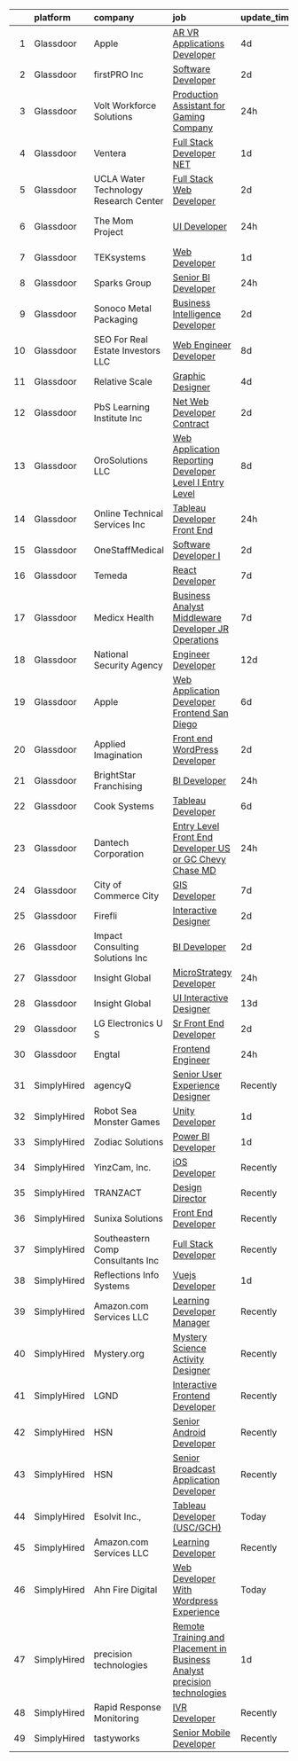 

|    | platform    | company                               | job                                                                                                                                                                                                                                                                                                                                                                                                                                                                                                                                                                                                                                                                                                                                                                                                                                                                                                                                                                                                                                                                                                                                                                                                                                                                                                                                                                                                                             | update_time   | location             |
|---:|:------------|:--------------------------------------|:--------------------------------------------------------------------------------------------------------------------------------------------------------------------------------------------------------------------------------------------------------------------------------------------------------------------------------------------------------------------------------------------------------------------------------------------------------------------------------------------------------------------------------------------------------------------------------------------------------------------------------------------------------------------------------------------------------------------------------------------------------------------------------------------------------------------------------------------------------------------------------------------------------------------------------------------------------------------------------------------------------------------------------------------------------------------------------------------------------------------------------------------------------------------------------------------------------------------------------------------------------------------------------------------------------------------------------------------------------------------------------------------------------------------------------|:--------------|:---------------------|
|  1 | Glassdoor   | Apple                                 | [AR VR Applications Developer](https://www.glassdoor.com/partner/jobListing.htm?pos=119&ao=1110586&s=58&guid=00000181fb785cfb963d286423bbea0b&src=GD_JOB_AD&t=SR&vt=w&cs=1_3a17fcf6&cb=1657781378738&jobListingId=1007994891462&cpc=F41FEAB56D215062&jrtk=3-0-1g7tngn9vkckj801-1g7tngnadgsrn800-15adf13a267b7ee5--6NYlbfkN0BvKrLyj5gPmtZO9T8euul8TCxuuKNOtzRJOomxnwSEodTz2Bc-sPZlbtkML8D-m4qO4tenHzNlb7E2qJGfEyi-pL3ya1mCfx4mIE81vJ-_0NUs_GDhmArWDmFns1206buQWsG-nkoYsR4TWoGSK0mR_xd7k5MLJckPV9qEvYYh3XUp54phnNmAUNK8ohdmop-QOFQZDIUmmHkFojg1DJMt7TEqI3m_Ztpy2UkRVTIxqi9Hy1_llWRSL_ZfPN6VRu6oHdzk-fKaH3HUx81K1MtvEScYNlqg8oSL8yQO_7lRUKdDSygw_iLGYPmMb9BVJr5cTO_qS85D22LbtU5o31Jd26igY60oSftB-qB_6EaKxRjpAiN2pQN8XsfZngedYAF30HporpnnN1meT8oFY1hJCNTbInq_KbZ8Rfwmo_uSTlmr97YwXAH91ODOt5wDpSQR50dl0TSd4gcQK4bRAiHsccHOsQytNtQCrT9HvJgwKRJ-l3C452_8shEsU2ktVg-ravRHVYMm83CxnL0WqK5O9Rw0f9lQyKD1bhryhGB_Xf3EnXTP7DZSvqqLix-LKj7vBsKBG3TbRulnRaJ80dHlPsRRSg7u3PygUFyfNqecOXha5UVznzJXz98BuVeqQWKjHfKSbcCvkZKl-3h6EtKG2iIVmvRUsTQ4vmGxOCnRQrQNwNCu5LJmU-m5kNnumcAseQCjnWsGgdhYrhN3Fi7vGNHNOnJzik09QQHEL_pAd5JJZ2kJ-Qm6xsr-SiFwuARyNodTq-Fly5umiGe0s1MoR_6NBZ8MWxjJZFf95ERVinqqaGAF8tKWObHBrrz-3RxzVW90bjfLZ6g8hFgFAGbDuXNhBT7OZQCt5NUIxejldbsXOFoti1F6b0kEyk1bO46NSGc7df8s0dscGzZYAso0-ihOOkgxz0bCD2Ok8PK5_vbz1Wp_6RawPGtxihqSmNaHKxsDSeQWWw%3D%3D)                                                                                  | 4d            | Boulder, CO          |
|  2 | Glassdoor   | firstPRO Inc                          | [Software Developer](https://www.glassdoor.com/partner/jobListing.htm?pos=126&ao=1110586&s=58&guid=00000181fb785cfb963d286423bbea0b&src=GD_JOB_AD&t=SR&vt=w&ea=1&cs=1_cadd8bea&cb=1657781378740&jobListingId=1007997730047&cpc=AC285F3A3ECA6BB0&jrtk=3-0-1g7tngn9vkckj801-1g7tngnadgsrn800-aa5bd2a0d4547aae--6NYlbfkN0CUiNPx3JJMftrniD84mdXKaxJ3iSjJgJAqzFniN-7X5qfIIbgtbL2t4OMTou7BWJdeGmM4Om38Gc2fXZmJVNSrhW64NzZV8x5cHodZFD3rPW1kOvx8KUeFaWYX9tDNGAFZavA10ga0zDp8WS3fAJTHUEPWno0p_-uqQhDrvANBuDyHb5NrVvwuk_guC_oLyd6T4NdFs3_bbpwXP-IjijU3UoxTp3tNygHq8feYWZcpdwmS3sCbScLb2PRszjFpL5zLo1Wyt87wBnL5TBQ_ExrOEkbkpbGXtO8tLDVnJhmFV-bLrgMUaUkWWPRrEjX11LUgwSHom54mMUxpzFLw8uixCsUHWvZ1lNmKsS5utN__YnElMj8W2RBKeqmzTHzZ4fas6J8DfLjEAuWXb-hiQgHNxnUQqnAr3_X8xs1ClbWOpUJKB9ns-iVYw-gtazGONqMeXB1jZdUTkvAjfZ3NnQwVYQ8rDuTixq6CWtsogOwOs0R3QSqwOLIGBFUOPUpCfjI%3D)                                                                                                                                                                                                                                                                                                                                                                                                                                                                                                                                                                     | 2d            | Billerica, MA        |
|  3 | Glassdoor   | Volt Workforce Solutions              | [Production Assistant for Gaming Company](https://www.glassdoor.com/partner/jobListing.htm?pos=125&ao=1110586&s=58&guid=00000181fb785cfb963d286423bbea0b&src=GD_JOB_AD&t=SR&vt=w&ea=1&cs=1_e73cc0fd&cb=1657781378740&jobListingId=1008003241378&cpc=AC285F3A3ECA6BB0&jrtk=3-0-1g7tngn9vkckj801-1g7tngnadgsrn800-5268699f8d9c5050--6NYlbfkN0Dw5YS5k2p9urruc14icYN1MKKvJIN3Kd2XbyQRMSdz9Vq1-T5-D1XBIMjkmYTwSmGnvXiym1TSvnmHTKE9DfSZZQv7N8acPtiYs9pRgyqeDHreLoSkWG2PC-_ERhzWJRcR4y-flA7IewLMspkpvcnfidzxoWUGMGAVfppLdeQHKXfOExlklQZVhQ_zg3kbY6PjNbADWahg8JJoI4trpBYtD9R0hmDSyWBOk7JC2pTftW-3jH26My0E2KW67gXeHrb9Px_Egvunu_iYXg_UM0AzocyoTl_GbYP_2v4RZcqPY9gIF4MD4U3szV-RbKlORwJfOytGD-b0pYYKJ3no7PG_0nuWlwgU2X7l-bjFWwQC9euyM7ZYbFxfELPMizqL_brDIFb-lwqXeEzwOvn7RZa5Fq4bUJL6W5nKxjOrvbSDgsEWmrmU_7P-CYImJJEesU4eNw9vNHvRJC630Y3Pkz7QqPBgOQDLqJlq7_y7dv_U-tnrwnWzxuZP8T-3FygTt2hDjPZ9rr02dKsuZhg1Ncl27DD7WnhD1JhbnZvtFBMVx57y_p48KExKQp-Zkcxkqt2Yt-tpJifUSg%3D%3D)                                                                                                                                                                                                                                                                                                                                                                                                                                                                  | 24h           | Santa Monica, CA     |
|  4 | Glassdoor   | Ventera                               | [Full Stack Developer    NET](https://www.glassdoor.com/partner/jobListing.htm?pos=107&ao=1110586&s=58&guid=00000181fb785cfb963d286423bbea0b&src=GD_JOB_AD&t=SR&vt=w&ea=1&cs=1_349ef22a&cb=1657781378737&jobListingId=1008000651632&cpc=5FEB1BEB8E14EF52&jrtk=3-0-1g7tngn9vkckj801-1g7tngnadgsrn800-e78f07bb1aa5d391--6NYlbfkN0AS3oPsAAmCngCu4U51_2RxXyfS7TdWOFtWPOafNW52IyXYw5TLhjvsqgQOA9QdoJH_n3QIFXMMzCpr2VcI1sBqNgOJ53pNqcpeRcXjnCXpjSJbzDUqjvQjS9QPoIJBEtVYPAseJeA301dX7VW0h0S5uMRmRXjjXtSH5fTvQdaoI7QFfGbQmqn1rLLaqL8oH9ZrPrqMEGOlCwfa19U1hQf8tCvRCgayndbwrp1eLd-9STJCFr7hq1ycIziS64wnfndPgv0PHqo0JCrCN3hhawG99AMDilcfSmndwK3sJiSvPHLJli2K54_PDOrY-fMCaj-DH47nPYKev9JA61rPpHJ99uIa2Ck7qnr6Y6y3Nfi3ssEoq0_p4r5_8nteCTcnpalRvSZqipf3K_chPRhOmyyUo0oGhw2qyTT3T7aaOSVVh1lAQvxIwvePfkPAprqCubontoiuiuIb5Pe9rXJ65ckjVWMPt-jqLDt0PDu1o3TEFcSng4DnWoUNPcyjjKOPBzY%3D)                                                                                                                                                                                                                                                                                                                                                                                                                                                                                                                                                            | 1d            | Remote               |
|  5 | Glassdoor   | UCLA Water Technology Research Center | [Full Stack Web Developer](https://www.glassdoor.com/partner/jobListing.htm?pos=108&ao=1110586&s=58&guid=00000181fb785cfb963d286423bbea0b&src=GD_JOB_AD&t=SR&vt=w&ea=1&cs=1_8c9c08c3&cb=1657781378738&jobListingId=1007998823853&cpc=32EE424DE2B657EB&jrtk=3-0-1g7tngn9vkckj801-1g7tngnadgsrn800-1ede1dd7f6c021a2--6NYlbfkN0Ay6kFKCr-v63VpoAAVMigogemZD8BBqQBVpLf3D51uWFpdnsChbQmKjTmbLO0QNBRvN23jAbx8HR3b-hcMnV6yCOvsWzD7SGynhPn7D8ULmMZG-aJBk3SNfWPrNl0rXNdSkgLD25TR2isM8BdJqaZ5KaQXC1njD1h8jA17dvJ5yt9Oj2Hj2b54xvbwZU9x2RBif5YcWpDfZIie1Un9CE48uOwXq-k4aiFkIX96m9VeLp9xBQT_KBsw78S0YHrvUsRSjhfd2zMrEzWdlp_h3-nrX6sscAwb8z9cJ2z0aPAHIN0BsokIkEvcz7PJcTeBfhZgrW8dKz3GIPbBq-qbxNNNWtqploUQIoYbsM4RIsFcDJMZYFgPcxixfOLnpuN5VTIb_6rSsq-CFzsF-tAmNnMESK-bG5tejWQaHptdEtGgi2XZh2jZbKbNtOShZ9X-1iSq26BHnmuXDrYzfme8Mf13VyD4NPGGFifxm9_P-9g9Nqlg_-1Fl1JmHUTIdVjC2UI%3D)                                                                                                                                                                                                                                                                                                                                                                                                                                                                                                                                                               | 2d            | Remote               |
|  6 | Glassdoor   | The Mom Project                       | [UI Developer](https://www.glassdoor.com/partner/jobListing.htm?pos=112&ao=1110586&s=58&guid=00000181fb785cfb963d286423bbea0b&src=GD_JOB_AD&t=SR&vt=w&cs=1_202d8921&cb=1657781378738&jobListingId=1008003187076&cpc=7E69D0A57279CD4B&jrtk=3-0-1g7tngn9vkckj801-1g7tngnadgsrn800-9cdda45683b89dc0--6NYlbfkN0BDp_epf89aHDQhKpPegNJQ_ldQpEFZQsM9OcONMGxWx6pU56EKHF58QjVdAUvn2gXX1fuekItIkCiy6qYi46CotMFumCy-OLkNLGC5HlInWK_9X0_7Yu4FaCm9-yL2AeUCMmtMoKhVNK81R29Kv7leI8zn9ApL1hPLyF4EWDbSWgGWwlcAkylyUgbr_XmEOj_eOb5pUMZUadkVG95086VJCwGYq6FZxgm26SNXsAp1kT6Iu96ELQnNWHa7nGBd9JAl1cjxP1_tMIqKOL7BAiNYkFHYt992lVmhuUrIN9p5Pi4byFvTJIPtCuDYiCicjZgrNaRSgtpacdCDG4DbkgP9wnzM41mJm7ldYnydAYeTr5VgAdlD3tOuMnvLxGOs7RW_62LGPPqtdCu7VqVEc4yM-xRLUR5iD4bb942LbeIuTzyPFKH4m5mt6XzgyKaUWZTdhp669lJsuSHdLolV7so8zY9D8-X10lcGESWNhE6UcX5y02YxUH2rLjYPj-h1NY5egesymyB5KJVOddCyKHzWCvu4uh9_iFmG4NNGHBWJOAzh3YFMX95LQJDKxGA77bXY3l8VCpsD7mq5R7gj8T6T)                                                                                                                                                                                                                                                                                                                                                                                                                                                                                              | 24h           | San Francisco, CA    |
|  7 | Glassdoor   | TEKsystems                            | [Web Developer](https://www.glassdoor.com/partner/jobListing.htm?pos=124&ao=1110586&s=58&guid=00000181fb785cfb963d286423bbea0b&src=GD_JOB_AD&t=SR&vt=w&cs=1_0ca97016&cb=1657781378739&jobListingId=1008001492748&cpc=3DB599BF2F4828F0&jrtk=3-0-1g7tngn9vkckj801-1g7tngnadgsrn800-8f07c54ad30ccbc6--6NYlbfkN0AuKz8EBO1xHDEL7V2YF9xF3dC_I9B9i-Zw2Jh8clPMK9BxhHDJszxSyW718EipT5MmxQrxLeVmrLxYUIduyaCnP2nDscewf8ncKQNcpECOknfz5dlkgVQiDWmuW-tkNbbbnHcuYQ2kdF-AdpLfGZTX0w2fUpPqZYwH0P3c_tubPT8Lb9W3lXv6LVDx5sUkFMNNFTV78E6M_Lvg2ZetmxDE1mB759DF_31LocGlFPjCZT-2eeRPDF-1OztgSob1-GcpgVnqePDpaAhGAK2btpfmckZi0zbNdj87h9FRiNHyxMRtk4BiMZycjkfEMsODFWquYivGGDRE1BPiGNaTkAhkRugYdeyfKKM4gTshX4L6iZTMBf_iirGVEFWeR_IG8l6QXEjXEyAtOamytynnylM7EAfE39q4KsU3rdcgsAZlzAAv-yvD-nBSeTlnjbDITPzcf7vl_G3nf3SpA7hDex9_HwjbWzGjnjX2WNHXAy8i3gA6JOG0zRlPUaEz2eltUGJ-JHQE72KUkvNAOwumgDsQ4wsnulNOs_n-dV7K4lcDOpKwyC0fCeYV7FEAR1jXpXWBQVPxJMt9rDfBsrn-VxCTP-v3I36OHZ6CrdokOonT0PgM0uYKV7EO5RVrAaWC1Y6Z6R53_y1RPOwkDZLPtUOzvNVT5QJxTvpaPA2tm50ivTkUYcRqdjJg38Cadum_YfHOfVnKpGlUEqAqPPO7N1ImCb9sJj2e1nIGX8dQwaVi3ufdzSqA1WY35PajFMCnqHgbnzZi7Pp2fAI4tk8KhmTRqLW7TnGApDrR4b1GIczAwtrJv7RFiSRZsUsymt3Ehk3fX-IsUMg-P5JrSZTZyzwFErIB4qp7xIklhyf_3YsDRcCK3_qZFeCgcSQv-jeTdK_EBfADFHHNcmvJNuYIx_HS1dWW_3hxlok7CL0KGYk9ho9M3gIDTwy6hG9jcjrfqoF9IQQwVYyYIw%3D%3D)                                                                                                 | 1d            | King of Prussia, PA  |
|  8 | Glassdoor   | Sparks Group                          | [Senior BI Developer](https://www.glassdoor.com/partner/jobListing.htm?pos=127&ao=1110586&s=58&guid=00000181fb785cfb963d286423bbea0b&src=GD_JOB_AD&t=SR&vt=w&cs=1_916a2cb0&cb=1657781378740&jobListingId=1008003330190&cpc=9DC6E4D8324653EE&jrtk=3-0-1g7tngn9vkckj801-1g7tngnadgsrn800-8a4dc4604402b776--6NYlbfkN0CVbIAoVGlVV0muHIzlWY31dYj5hrVkKa7qBWZ-hZn3g-zWnitpxah_RyLopvrEJPIgOPc1fCjXsg75uoyTe3rsnTOm3Llf29yOfeJ6d4A-0xMdc-jfjTpvQpET7WGoPv440MjMACiSv6ie7idWy5wrpZ3g2U1vXCHD1140kxp3A6Eg1cbUpeRW5bs0iHsSxLMFSUagvZVc3rGwh3UaRfjIHLpIy5edw3YucoUv1j2TPo1dOUgK5T7Nfp_UNBmTWt94lQIFbKFk2HqSOakY7MLGR7sFo78P4_YsDo1_4nTQBgqATJkxIYsgf5vS6iwd1xywOOiWXiK__5ca2oz4QMfjMSiKIQqOh9497hiNarKF3S9tVfY5nAErHhLtFAqUXqctCmuhTRS-CVU4GJUFTXvbMIGuOFPKrfAZiYDKjcAJZHvVJLgpa966diHCL7miM5junpVprBnr6T7pmmJ2dobrccMlcIkv7jOAUbv1kpEwQlO_2mQGHmha8jsvGLGC1RY%3D)                                                                                                                                                                                                                                                                                                                                                                                                                                                                                                                                                                         | 24h           | Winston-Salem, NC    |
|  9 | Glassdoor   | Sonoco Metal Packaging                | [Business Intelligence Developer](https://www.glassdoor.com/partner/jobListing.htm?pos=116&ao=1110586&s=58&guid=00000181fb785cfb963d286423bbea0b&src=GD_JOB_AD&t=SR&vt=w&cs=1_8ae082dd&cb=1657781378738&jobListingId=1007998064018&cpc=44CD5376B8534B8F&jrtk=3-0-1g7tngn9vkckj801-1g7tngnadgsrn800-57b6ca1e9d1d7976--6NYlbfkN0C7YL_91Bbgx-EtH_QAXIIHZoGIEO29dn_1lrsqCRFNfSz_kNDh-iAfvlhnkj1SJZxhUXVzz8EMfZqJ91BsxRGlnZMOLc-kp8cfQYhCmfU4Zaqou46WI_7lNJq-VPAz42elqE8kYauGa8gqtgKvtsM1JMxDsdGlV_J4WG71z5HhP-ELR4R7Zg5njf_xvaYgMhj68UpMvU9UZp-lUPNJDo6lIZIYEngjjTi5XHBAtyI3I1D6EsobSempxPgmkAo9wQbIUYUJ95u0HsmfVJJKTr__z5o63wupF0V49FJrnFv3f1WkSLZleN1FGnedTo8OEyqcvdu0g1KT8w85eidb4EVp-6IQqBxyfYZ0z5viXN6xmTGmgbjJ32sGssrqAsmuZIpredlbfjNOLljUliFw7zRgIpX5XfEwCvEp33qFwqj7tseKeuTOhjI7fiiyfVY5IhLnC7dcYNiUxTtOs8B-wYWNkLGmlsS3C4WZuMuNmyhFNutBoG1ymOoxGQkdp_j2tCfjPcgMM0UYghHnZz89BxuWicNlgStrPY9m2vzIFNd5Ui4PxI91cTfS)                                                                                                                                                                                                                                                                                                                                                                                                                                                                                                           | 2d            | Broomfield, CO       |
| 10 | Glassdoor   | SEO For Real Estate Investors LLC     | [Web Engineer Developer](https://www.glassdoor.com/partner/jobListing.htm?pos=122&ao=1110586&s=58&guid=00000181fb785cfb963d286423bbea0b&src=GD_JOB_AD&t=SR&vt=w&ea=1&cs=1_a4353170&cb=1657781378739&jobListingId=1007984815447&cpc=1CBFC3E34E2A31FF&jrtk=3-0-1g7tngn9vkckj801-1g7tngnadgsrn800-b3d23f29abf857b0--6NYlbfkN0DJfnl776HxIft2MNDC1rkXQ3Z9Iau6Lmi_e5Adjz34l-U_GG9K-pzeo5vzy-H4UdIoCW7Lz87_etdtZZRan6N-1kVoIxyTUChKASzotUIiuPIjmTCuTgAcmu4rBIGIwj7m7wEjObYtC0hBXrIScexmHwPmZ9QxsG_rHyC0eOPqSdmYPAJwIkCP02SvWl_BBPDvoDbIrVCp5JQltv2ay83bMmlfq9J893m0hzvy-RXyE_ISvsuCmaym-ifuADm2gX2UMDHZXSp9QVEVRUw7yuYstimqqRwBEHO4UX0let7FOKT4db13IN-rTT1FWrR_8bI8tjWPdVSVNKE0Xu65GvnQKQk0Sc_4MmPZjOGBY9O9qDF7ak6PCK9QHEXfUh8unAPIEfaIs1Xfl6Bo0lC4Tklw3FwaibgaURPyYAe3kISAoBPDScB4n97iXx8BzlL0OoJs_AjNXIAl0sztZPEC_wFX5m9_4tKhn5lJGXQanqFoY27BDIIC4i3FQ7WrONqqi1I%3D)                                                                                                                                                                                                                                                                                                                                                                                                                                                                                                                                                                 | 8d            | Texas                |
| 11 | Glassdoor   | Relative Scale                        | [Graphic Designer](https://www.glassdoor.com/partner/jobListing.htm?pos=120&ao=1110586&s=58&guid=00000181fb785cfb963d286423bbea0b&src=GD_JOB_AD&t=SR&vt=w&ea=1&cs=1_9f13cf77&cb=1657781378739&jobListingId=1007994527885&cpc=334ABAF5D42DC775&jrtk=3-0-1g7tngn9vkckj801-1g7tngnadgsrn800-7859de700d79ef62--6NYlbfkN0AtlW_omU2Xx3W-19HQ_drmTKCWebiHnmA5lS5PDL5G8byyb_cVqG1aOTNAb-A0J-eEwB9xcfpEAzXuQCm2BqeM1dlu0bAI7Kpo9ME_Mhg4X-Yydf9TiTTJqkLb1-lVX2QsX2C8UHG4DJrdlhEClygL8PuaLJJt9WO5mPB8iEycS75-6mMs7pQQ35bbSoyJcnXMxB3u5H2aDim0GaNeZYEIy9DUjsutm-BpoVFAeboXZvWo56SlNU8MVyFy12hyd3fKyvxzYr79e11V-KWt_fj0UmcLFJnH272DwnNGw34Czn-frYg2BUsPjsXF0xO0dmJ2w76LHrFlkPxzL62DBMHgZBrshIjaCDrzV3RFQ8yhNgjUB40lBmKBWLG06Tds-7uPjUyQydlcTz1FU7FU4S-GEv8AG0igNH9O4Lpk0Vp8yKdvLBUrZ_YX2O614nnua0hyvlrmPmOK17a3VhJwxyETu7oFsR_ReFEh6vjphBdJE4rx10J-upRR)                                                                                                                                                                                                                                                                                                                                                                                                                                                                                                                                                                                     | 4d            | Raleigh, NC          |
| 12 | Glassdoor   | PbS Learning Institute  Inc           | [ Net Web Developer  Contract ](https://www.glassdoor.com/partner/jobListing.htm?pos=106&ao=1110586&s=58&guid=00000181fb785cfb963d286423bbea0b&src=GD_JOB_AD&t=SR&vt=w&ea=1&cs=1_299434e4&cb=1657781378737&jobListingId=1007997508961&cpc=65CC663E25211861&jrtk=3-0-1g7tngn9vkckj801-1g7tngnadgsrn800-431dc7d6eb8e9e3f--6NYlbfkN0CzcDFs8cjNZITHzPaspPYUdxCTppyanGLeq-qEeiOFHwY2WUyAnrlC6G5l1LuU5IKHxjyCgUqp8mxy4a5IC33s2UK8mx8dN7YhQ0rP247JP9ZpFlxylM7TmqOznRWQzqBnyN5Zpi20U0IpaE3fpqJiqYF1qpU79bKpG6sVEMS5Xmy6HMvaFAwe_eMwbVdUU-vxhxLB9QrEOcRHDsUbOu6J9OkOHEk1ZwwkEFWvsq5EiQBizB5c8V8LRn4BpJopge3-JKMb-39xeXBPZJDvECazILPu8juFlyHqkTaWQNDqVY1CqiAbsUnh1jfcST1Q84Pm4x5PjxuAndGfK6A9Kk_Ir7Oj5J9wscWpX_mCVfMxzrQJ-g3mtsVVjljEJ0eWkjejMF6Va9RuKMIpsZ3VZ1voUDznxUWWBZGvln416SWPFJ2U8Oo-pwZbhn7b6ZAscrhXSMHJ8YZNXwtXcCN7FSVp_6EPk4zM094XWeVRMwZQBrT75fYS6O280dQgyRv_Ij8%3D)                                                                                                                                                                                                                                                                                                                                                                                                                                                                                                                                                          | 2d            | Remote               |
| 13 | Glassdoor   | OroSolutions  LLC                     | [Web Application Reporting Developer Level   I  Entry Level ](https://www.glassdoor.com/partner/jobListing.htm?pos=110&ao=1110586&s=58&guid=00000181fb785cfb963d286423bbea0b&src=GD_JOB_AD&t=SR&vt=w&ea=1&cs=1_d20b0ea7&cb=1657781378738&jobListingId=1007985251204&cpc=444700D72F2ECBCE&jrtk=3-0-1g7tngn9vkckj801-1g7tngnadgsrn800-3070995f1bd285c7--6NYlbfkN0Ao_E51uHTqrpjn33Fef3w4tj-C-5Z9YF5W28n9YiH2rllcHgc1LOR4KSjP-CJey-F6Gr8zvF-2sSj2FyPv8jzgkwj0UIrH-L_V1MWwrwP5EYHKUfu1LnyiA_-gMM9yVU4QwDsNlMsGWRMa_xAUF-9-vL54HuwZeH3dljXoK3tUg88mEC_OnMIQcP_qGJvfJASeEKpkToYSDkrp8gzdPeaC855ErHmOkF6bsR8TKsdg7c9IDhY5GwDqIv8JY_hXjssL8o4l-bKCvvpab80gexbb6xe9zJvIZ_DCZ0QoKco8yBHL1f6Rqp3tBWrB14AK5JF7KhD3E5gfyrGUhtAeyiYycmlhsheglY3OklMxJBljQW5Cx71zga5hSMN15KW2-RJamGTDu9VCoZYrh4LEHwoDe_yRTVvwa_x2GtIuljqjDpm_P9y7zBc72DJoV5hm_4g9yezb9lY_OMt-sRJvkMM3yNNIvnxXFGpajlpJktxQWlEkqnasRnxewMCbjlnJCB491BFdllRRaKJtMNvpflRMoMe4jLmeLxQ%3D)                                                                                                                                                                                                                                                                                                                                                                                                                                                                                            | 8d            | Austin, TX           |
| 14 | Glassdoor   | Online Technical Services  Inc        | [Tableau Developer   Front End](https://www.glassdoor.com/partner/jobListing.htm?pos=123&ao=1110586&s=58&guid=00000181fb785cfb963d286423bbea0b&src=GD_JOB_AD&t=SR&vt=w&ea=1&cs=1_98c2ee64&cb=1657781378740&jobListingId=1008003260634&cpc=47CFDC01B3F81FAC&jrtk=3-0-1g7tngn9vkckj801-1g7tngnadgsrn800-bc1b18cc54dc70d4--6NYlbfkN0CO3lo8tTSczNz5vS4BPhUQq5cXCmywFqjKhWVhQ5Cs0rpojEv2EMPlRio45zKQYrof0PeSpBVVYdy9EHtJX_-XUYsp1OxEHMdCarLl03UpChyJ_2t9wUiph2rzU2fvkXneatZdWnuZX7ytS-pOzHfGVmLYkk-QPBKKFYIVWtLZ1DUerzvk5PcdquAKqtZoJPjHHcUihz0n0ZgD7Nk1X7pAzcsTyGYUGlhmoO64xSL6uR5zUXRER-nKixyr-P3o04W1Ddb9pGefjxRhFk8FLV6K9USBG-P060Qc00-tuv6g-CsNpOCxDPcdqvbh3WsKFazU2gBpYBlyXiq6YSZDcXlecUULvoNIzJImjjI7GIE21WWNVebCRwl6V3_83c7oW512gccTnVQCSxFQS4S6VnrgIhpQ4PFxfo8SoFMAymhI5OAaZxvKKLuihldeLVcgU0uulOomI_aPwJknNdavmtsjjRKUc2QlCpB__gPA1LBlRJhQCD8LYo4skB3KffWTgqc%3D)                                                                                                                                                                                                                                                                                                                                                                                                                                                                                                                                                          | 24h           | Remote               |
| 15 | Glassdoor   | OneStaffMedical                       | [Software Developer I](https://www.glassdoor.com/partner/jobListing.htm?pos=101&ao=1110586&s=58&guid=00000181fb785cfb963d286423bbea0b&src=GD_JOB_AD&t=SR&vt=w&ea=1&cs=1_86cd2f47&cb=1657781378736&jobListingId=1007998098702&cpc=AD6D47FFA8B547F8&jrtk=3-0-1g7tngn9vkckj801-1g7tngnadgsrn800-cb6025868ff600ed--6NYlbfkN0DgpVLsp0jYr14nmrEzvJ4ZXKscOp3juDGlsmLkmLaukNpm6RMPT4xr7TeAUzrmwFdHOoBVj1GjtQhbOHZJIIIePHjQpsYJjbYxhwzHZVZ8kvgr9Dt0NWN5mGxzRlj1P9QKks9Kh9MAyuCTQRE9BqeLMILtRL1D5ONocDyuZ16mnteiTbThC7q3cT-tVfU5ocsChpgoJOgPlNa8Fsu53DDFcHdYPAsY-frSxjsm2slHBgrZcXIEMk9rTQzIELvmceZ3Q0AAb_WcR8KNcU5Hm-pbaRNiNPdWNkml0b6OSnIVZyaEhkgklGDswQLWiWFyijcccHtHK7OLQnkTAk3wKJKD1ODOdYpRsHdQSt3R1_O-ZIdH4uJ69uyTmb8ZzQRYzUZCw_PXjP7PDGEnmomkEnVDgQcwfYH0yqlTch-TNoPGVR85jHFICvnT4Xf3x3qpUpZ0Q46wuQfqmonbPmtgd3Bb3NJFg1j2kzcu9DhdpWe8OynnG7tdpdaEKBDaD99NTJfrJ6tC_yRp5leZpcDNh09POBl3zm5J2x4_0jXfXM0AMrgMQlGrmuvM4DqqgkY06E0FV4Az5Pz318L5GMC_CW9DKt191Xts57xbunvJjXGMwyx75y192kl-NRydo8dsmP7dZ_ileLVoQwFr2iHEvuAiRNRy6QLtQeaw93VihyFuS6dbz_z9Lnl2EPhVKZe4mFZlUw2cxURVy7WcySQ8Zs_yxIhryV2QDIBVHi5l425PzQ%3D%3D)                                                                                                                                                                                                                                                                                                                     | 2d            | Omaha, NE            |
| 16 | Glassdoor   | Temeda                                | [React Developer](https://www.glassdoor.com/partner/jobListing.htm?pos=104&ao=1110586&s=58&guid=00000181fb785cfb963d286423bbea0b&src=GD_JOB_AD&t=SR&vt=w&ea=1&cs=1_2e5f4d2e&cb=1657781378737&jobListingId=1007987835717&cpc=C4A69CCDBB3B9599&jrtk=3-0-1g7tngn9vkckj801-1g7tngnadgsrn800-8efd362505ec4907--6NYlbfkN0Cdyrb_-SYpjIsC7ShR4LTJruqxAexHI1Km_0W0EzpI0TW7AkFEGeTk7U9uX7WBMWb1CWLmVDScP2RJSem67pTjIBS85lMR3Q5ouUbMkiy_LRrLkg7-D_GAFZ8XWoE2sRqttQSVBGEsw8VcgNib9Vr_mkOGZsgAQpXdyOzA8QJAfRVqH_jUMU4pKXOkLqM2ZfxK9uk__aSYWB4dVCAZ24rbmPKhsEDAZDXGvKmt8uA3cc4UwCsMbEX-ouSLIvZv4FqSNYp-Mdno8QBkSgDGd9ZMEwOYv_iEexG6TXcCY7hyQU5beuYaa8hjIwlB9qr114P9kUEh9Np7ugvs9nD9YO0aOhmLDS_ptiek43iVmys2nwPUwNwSXvmms2Wr9opknCsBFeHV3Q52VM_EiVi1GCdxtLpxlwj-jWVZVG0t7FrMvf9_U8zG0l-xegYagl2a5gq8H9SO2SV_GRzaEXUwZNFsN8AYWb9JKP23hnKgw872Di_Ehq82YhFu)                                                                                                                                                                                                                                                                                                                                                                                                                                                                                                                                                                                      | 7d            | Remote               |
| 17 | Glassdoor   | Medicx Health                         | [Business Analyst   Middleware Developer  JR   Operations](https://www.glassdoor.com/partner/jobListing.htm?pos=113&ao=1110586&s=58&guid=00000181fb785cfb963d286423bbea0b&src=GD_JOB_AD&t=SR&vt=w&ea=1&cs=1_8d0e658d&cb=1657781378738&jobListingId=1007989175265&cpc=F17331D9BECC482A&jrtk=3-0-1g7tngn9vkckj801-1g7tngnadgsrn800-9c7c3f4043d4e865--6NYlbfkN0DqBmnMxibcCI22TCTM__key_blUnI5DaGjlUZzUpZ797gR5tmSTHqyEKpgWOgdTseJFWFg-9lXZaQISKVqWaBnvibBnFMuE2VdLTXiLSl8GP17-AWSChESZQyT_OzKHO69D58tBOI0fWCx8eaTEYQonL3DmL9qrAn5aF2AzYbMaSlIwiABi1HWytUrgVLP77QwD8Rie5ByHhXG7VpT2h0O6d07QVXPweyrlExUC7zc8w1PBC8Udz7P_QUOM3CLu1XLY1QOPsbrDqlLzq4iQn1uqz2CIsnFPyIsaqX_vpMg41OZp-ZYmWpXVVPiou6ZmFsMwXLeVwNRhzgl9BgPTu28zieB5IZU69e47xskChXu0zQu3s8fBrqmfgxyYBdsvaYOd8QIKUu38pIcGOFDRqVuy5U92ZLXsRy0ef5FtanICpBQN9vV7T6udPz1e1wQD1MD0hHhF3w3DE-z9lf4bksregrB2O14pKj2WDJ2xoHSS-cU_cnMZI8CAHiLhpjg01fmXNCYG2wZTB2Cc9pTabpJ9EaWNLXC9IQ%3D)                                                                                                                                                                                                                                                                                                                                                                                                                                                                                               | 7d            | Scottsdale, AZ       |
| 18 | Glassdoor   | National Security Agency              | [Engineer Developer](https://www.glassdoor.com/partner/jobListing.htm?pos=103&ao=1110586&s=58&guid=00000181fb785cfb963d286423bbea0b&src=GD_JOB_AD&t=SR&vt=w&cs=1_3dd3d492&cb=1657781378736&jobListingId=1007976161164&cpc=6945AE2F4B03E059&jrtk=3-0-1g7tngn9vkckj801-1g7tngnadgsrn800-cb66836eb4d6510b--6NYlbfkN0AC5S5KfpcrE62cRuYLg6qW_HWiPjKHP06qk-AGfbwYtGlr3wcSMURH9oqKq1q2FCcSRE3Of5vpvQscrvU1keMt_-qaMx0HNgKu7WaSkZ7wfS2O5DgmK3YQuZ5C6BCNbXFmZ4fSJ_aFZiIxdhq5S2KZ948K81MXKXxVSnV2ci4UVafW6Pc9xaMRsDoPXxCwPu53Dy9vVY9IqDhtdDd2od81XoxhkQKAMX0jPVp8kbvKDwy9IeQxZcjqSmGrQwrxoYYQznoiwChgOTyp5spDWF8s5z5LwWs1DJTjRUGVgJCS_h4ltDyo_G_Zov6m0zjdViuDBe3-kaB3QkLU39Fi_i7EknCg5LbLNeIoxhhXjUJNxiLU-3pg36Igtg4fGdvzqM0x4R3G_rstfP0dYkfa5swDYkqvnBl4Qt9an_sQH1_vSXq9xAeXO3iLFGAG1_o2RDt_bsU2h5ecHjI09MFBuBzZ3lGLO6HrZ_Qt06CtsCmt0Q%3D%3D)                                                                                                                                                                                                                                                                                                                                                                                                                                                                                                                                                                                            | 12d           | Fort Meade, MD       |
| 19 | Glassdoor   | Apple                                 | [Web Application Developer  Frontend  San Diego ](https://www.glassdoor.com/partner/jobListing.htm?pos=117&ao=1110586&s=58&guid=00000181fb785cfb963d286423bbea0b&src=GD_JOB_AD&t=SR&vt=w&cs=1_8a197c8b&cb=1657781378738&jobListingId=1007991589343&cpc=451933188B21919D&jrtk=3-0-1g7tngn9vkckj801-1g7tngnadgsrn800-ba9d661152755019--6NYlbfkN0BvKrLyj5gPmtZO9T8euul8TCxuuKNOtzRJOomxnwSEodTz2Bc-sPZlC5mDe-NOaJilM8C8jrl1tbz_ehNDyk5h2UUmJBB0zjHhPJMKxI1SG-eY8HY41YdFgwC7Qs8oz4qoFKOF0rtDzjvAvuk3R6BOiPZ2xGVj2ZzYQqhHTG1SP1ZbnMgY-BSX3hX7XpoIoq6s-LwUtaDvfQXzm03w9odf7CKwguX7LKA9xGtA_OskrCxL6LSKRRYmI_Y1GIdQDWQl071g8lhd3bDDOo8lDtZbgEuvc6W_AIOVVyNrYEypkhurX6xZv8LOO0pFyPm_LMXNkUqBVAVLoQ-DAsAFXPMJmvY5BRIRwXJKGnF-wUtypoypz2c5pRxt2SfC1SgvMzfujcYmAnNNPuOUMsJhLvKnDBAjWHdCTEiB2DSlthgObNWInCZFuzGHJMIhmAs_o16H9Ij3HsZXA30tEbu_UvPqJasZ2eHb-cKDimOhbS_B_CblVAWX5i10dBNjHt1-KtU5HpX_Lh2hKDhPODSXW7y4J-VDSkEX0UwbEcgKSRFSjt1AsQ9Cn0ysy3AkyK7R3aUeI48FwxvJpAK7Xs7taDTnW6j6hCSrHNnjoCVfHeS8C5K40ksCQA3x_ifMgABWfjE6-2nL_k8bnYiHGqMVdinc11QUmVONjrQMjZoI0VqNrc1C-vdBhMo3Ol1bW_LJu2rRe3TxZq0tB5IdnWmSNOSUqr0BjN_FcVTWjV3hvJiRtR5jgg1He87SD_Uv_eSiJDNpJ-r3HTB69BKmHAmCjE7wtmij_cBCGmlr6thEr84Cf0eyppNjQkN9o_gE_zj9nAd828yPMrb-LTk5yyWcHh7Utw8FmoFw0n0u7douOs979iIPH1_n9hAfO_MM_FIl_KkUAw-bsLEOAneuU20mnl2ZxJR0FVv3kSN_sfJGinjDcbSVbl9HHGleoptxLhLHVN5qtIOjbPg0alzgYZlpCSyZtF5RrpJA-ZiEq_PanOfkDw%3D%3D)                               | 6d            | San Diego, CA        |
| 20 | Glassdoor   | Applied Imagination                   | [Front end WordPress Developer](https://www.glassdoor.com/partner/jobListing.htm?pos=115&ao=1110586&s=58&guid=00000181fb785cfb963d286423bbea0b&src=GD_JOB_AD&t=SR&vt=w&ea=1&cs=1_6c5463b8&cb=1657781378739&jobListingId=1007998212325&cpc=AC285F3A3ECA6BB0&jrtk=3-0-1g7tngn9vkckj801-1g7tngnadgsrn800-a4f3cd067579dfb8--6NYlbfkN0D8j9N0G3bmE7t_bRxWCnyO3V8nRNicLzIRxQmtr6sajk35F-Y_tzdHk25I30N-Ki6GyLTJAncJSLXZV2pMBXZu03_WesvXD3PSOFb64v7IsUsFzOOP1Zdo-whlNGiaKNuoEQKqVtCzUO8YVpvcHrtLquycaOAYQ-LA3ya98BaSXsTGzKKJc4FUxLQuq3mK7tvvIQfx9lFUXIrVYt1CLNYU0TRrREdZ6zgNZmpsalAu6si1EBKPSsedVOMoWf3evzKuEjhbMH76HL0zXhaPFBsP9-Q1cmHrHfJ7Jh3NUM9VtJOln-uPq4MLsUN_wwTpn5pA2Rj7WOiqGAns2SIWKKWSTY1ixVjovp5XZ7j66apqzPO4EBHgfOiH33g5ZSxQJ3hj_vRvLthav-2p6HJOvfACYJ207onxreFCLr7bgw42WmK_bjxbtyAkkMvdDXSByI-EFlUz_9l0gJ5h7enr51_sQOyPmhT_2ZibzPpue_jdMswiOo6nkZ2gE_1Lzg_OjMk%3D)                                                                                                                                                                                                                                                                                                                                                                                                                                                                                                                                                          | 2d            | Remote               |
| 21 | Glassdoor   | BrightStar Franchising                | [BI Developer](https://www.glassdoor.com/partner/jobListing.htm?pos=105&ao=1110586&s=58&guid=00000181fb785cfb963d286423bbea0b&src=GD_JOB_AD&t=SR&vt=w&ea=1&cs=1_8138e434&cb=1657781378737&jobListingId=1008002456147&cpc=2F9DD8B511C89582&jrtk=3-0-1g7tngn9vkckj801-1g7tngnadgsrn800-9dffbce1aed5a308--6NYlbfkN0Ci0dFO8C-1Tqk9Gq3WmlyhxNyrt1h9Gh02QnVbh24owEuWfAcYXyA1yt4TsnyGOkyDwllsG5MtG0hC2xsjH4tZTpN7tb39rhP5KJjnLcglWOLCQxDo1SqXlOwhMmXnleV14CU_IQDI0N2htBp1mnUwawqAz-RvJH2p4q8YPer0KNjTBgbaZfruet9Db5z878-oXQ8CifPYV2bxqNSaOJXO0QzIiXMVMw7WG9hEIuYH1Vy6g753KmJM9DEkc5pOBJQRRYI953TdBRvUmDQ_7QqeMGhBUy3KkUKLtR1TpvjKTagcoGGh88JzaPMCDBC5kAA7lUrPADLByD-rk74iyvKCrsnZUCniHoHlnhSp-d26Sz64RxYBcjhge-pVfZIxYyYx7qjFJgEEyyjKHdOEfX-EDKucXSRSNDv_YJz4rxuS7Q7-A95z6BqwPO4dAuTH2y14csNhECYAQralAGoGlmt1ZsX8YFtlqH0qLvLzaZDcyvCo_I_vU2JtUWbXN9cOxfQ%3D)                                                                                                                                                                                                                                                                                                                                                                                                                                                                                                                                                                           | 24h           | Remote               |
| 22 | Glassdoor   | Cook Systems                          | [Tableau Developer](https://www.glassdoor.com/partner/jobListing.htm?pos=118&ao=1110586&s=58&guid=00000181fb785cfb963d286423bbea0b&src=GD_JOB_AD&t=SR&vt=w&ea=1&cs=1_15495612&cb=1657781378739&jobListingId=1007990863548&cpc=FDA93C03AE7AED37&jrtk=3-0-1g7tngn9vkckj801-1g7tngnadgsrn800-fa672ea35b904ec2--6NYlbfkN0Dol3qkho9q2Ldnd41IPtvwkHch_6Mm1925HXTPO4n7I2re3rf-5mTRIbszOuSEL5_W2o_sV51JlVUR3-Gjv9c3mLP45PY_IPgYbDYbql7EJMjfEgk77j3vCNqJKBhfpA-n_oTaMOYwdsZZHzMLoehvOgy-8GfhE8P4T8lNkdVR3R4Rd-kg0ntA2Bu1vMZbNd8DIwvHJY8-tshtOqZlSTatuP4ejkb06856W4a1lZIXrc4Q7p9c7KqS5earsRaQHPaiqKa910beign1AWQSsBf5U-zbTbEiq2ND3Q-fk13sORPhsL5MfgY-Kw4-HCC1t0mKyqwNIOGVJPX1LSDE_XsFE3YBOtQQ2vXlr0EnUxq06Ej27eS3daNOX3TUXexrP4uwAC0-_Vkki2SKBhw4IQq4JbWpRIL_Nd7dX4tmoDQ8e-PzH4q5up-U3vvbos7uViCTS4iLamLdp19dUfTa_RNnON0mhgo7DYFlVO1sIJV0cX-J3UqUxt7UlC8du0LTK0CiiWcwRg7-qw%3D%3D)                                                                                                                                                                                                                                                                                                                                                                                                                                                                                                                                                        | 6d            | Nashville, TN        |
| 23 | Glassdoor   | Dantech Corporation                   | [Entry Level Front End Developer    US or GC    Chevy Chase  MD](https://www.glassdoor.com/partner/jobListing.htm?pos=109&ao=1110586&s=58&guid=00000181fb785cfb963d286423bbea0b&src=GD_JOB_AD&t=SR&vt=w&ea=1&cs=1_0a2eafdf&cb=1657781378738&jobListingId=1008003064694&cpc=C891152315FA1AD8&jrtk=3-0-1g7tngn9vkckj801-1g7tngnadgsrn800-3dc97263f2c0e6ef--6NYlbfkN0Bix7FBf67wPreTmEV6iJoPjf6M7sWQRdpx2Wb_2_BACIeLLN8fmDiFfY5eiGVeP6sdsKfrqk6pf11hh7oRdrYn4l-R09E26gCLKZg_9TO-aqyXG-hQzG4TO74SGnn2H0JNBZorXbtGzwM5QsEEuISjS-4Pq9NzoUiMc4za6f4HDzazWsEa46-PaDsLt7A7D7zibbN22tTB7V-uRcAe_MOYOr2WUXlkeaeG_0xm6TfshRqcB9mjMiwkfFNGX72Ll_PMxVIyVIEbpScZsm9EVkysr_3PDZxWf9mi0OlK--VWXEypy2BjgbPqwpRAo6syhWYmOxsV17U7O41jMUqRcNHqErBS40IkEeKueK_tnrrawPKoV3KViaTsgMRmMGxkx3KIAJGLitZf0NCoIPd40pfRFZjMje2iPN2PRSpnoOnI8SqL103TW6shhympkpuUJ7_uITqjgBh0T-U3gZiI4OKKO3p270usb389RkxB24MKXFtMR0569JcgLUGJWISOTuDFLGL8QFdfow%3D%3D)                                                                                                                                                                                                                                                                                                                                                                                                                                                                                                           | 24h           | Chevy Chase, MD      |
| 24 | Glassdoor   | City of Commerce City                 | [GIS Developer](https://www.glassdoor.com/partner/jobListing.htm?pos=102&ao=1110586&s=58&guid=00000181fb785cfb963d286423bbea0b&src=GD_JOB_AD&t=SR&vt=w&cs=1_323c3bf2&cb=1657781378736&jobListingId=1007987911193&cpc=3999BE48C643E528&jrtk=3-0-1g7tngn9vkckj801-1g7tngnadgsrn800-783ede4d31a4d9b6--6NYlbfkN0AC6SQMfAkHCondRquBNcE2ntt1snCy3fyoZRReqai0ObzPkZxgMefuaOB7cZnTFwYJwILG1hZu9HgesyafrYkbDoFe1lVhh4V2W85Chy4UOQbaREniZ8vZCTU-QumPjYeVUENtVKdZFEbYUgZtJQiiRXlCcscjXXw8M3lvgBgcPMAO_hWx197PeB2hhEGMOruDj2apudKETGarfbAsV3p9VNV8_D4Dv7s0q-IoCcHWL6mB_EDmxf6Lsdhi1yoBgUd94LSZLjJrx_rHQmuaBquedF9tZCrVGrwhWZDtdx1beKa-t-XJzRxb1AfrjiFIcqCtsYOCyCCDtK4uqLKKRfosWGYzQ2hTxOLdI9BF4GWe7d6rac-bVpQex0ZMDg_apSpB_mH0Xttv9WzPKjnoegT38EM0wGrt6SUKm99P1qFA7mQftL1mXdZs-5dd0IKWpcTA1-PC0gexCBxx1CsSSgeEH3vNNKLGU3asOMjYQt_Bf9pduG5eRTgxaHMPslXd6o545i6Ib9_s27a77H09714JlJrElDp2MN5BZvLqdnRTcyRTtMPDil3ozkmwR-WyhYQmaVWJpMl2Z9aoh9ehQZfQI68GCkcOawNBYh9qqzjd36Kx8GTQhQTTEbyWHEbcY2NhSL9v4UUIakqLCRu90Ge81FUD2wq0WgcmoSlXYt9C5Hjw6Oe4JJe1ZUZASLlC2JkP4HhrsmAJp9bwThfjnIqDVsuOtQ6OaNC8S08zSfQ6wUwrkBDpSxSx7ZnVHH1IKdw9XFnVpPYj7oUlCTGo3lViti5aTsNe60T107PdFsM9yQYOqqUnCI3vqV3PG3HZeft6y0Qte0DBLxGKVN82-gyaPLOn4Ntt8__ukj8D8FocqRFJ_7a_G_2Ysee5beBmxllLzG8EvY3PAJIj-ezW1prnBFi9YeZNcHTNE136EPZGd8e0SITwmJtUEgv-EhAtcseV6KYjSJjDus1orXtW4qLxf3EEK8jaayvJYBTJ0fIoOUX2ozc-y_QvfUQIaacTENho3yxngpzbs5m0md0NWQhFYSCDw6H8-cWwFx_kF6O-Fw%3D%3D) | 7d            | Commerce City, CO    |
| 25 | Glassdoor   | Firefli                               | [Interactive Designer](https://www.glassdoor.com/partner/jobListing.htm?pos=114&ao=1110586&s=58&guid=00000181fb785cfb963d286423bbea0b&src=GD_JOB_AD&t=SR&vt=w&ea=1&cs=1_a9ca74fb&cb=1657781378738&jobListingId=1007997755680&cpc=2F9DD8B511C89582&jrtk=3-0-1g7tngn9vkckj801-1g7tngnadgsrn800-f33c49560760277c--6NYlbfkN0Bmd5J0mk6Eu5qo8sboOacnmMGysKAvwUyha_7BejuKP7SV3L5XyCSXwYWbtpVoyqRpwDfKQ9csNSm2MyOfbSUoi6hMlahgDzzqTUyWdX3PEb9GVLMaNA5HtmT4TfUw8QQ84XVt2esIsvS651RF7_hBfTXVO8eaegXnUSNzgg-NzDygXmR72prFQg9VDsLOGdnpvfcwz8OMTQBrLfKH3Nmy6FY9TL0k0_802lhaAxo6UJiZ6ns-t5ep0xXj3SKCcgdgQXJ2u_zdvFp4-UBjdhyl5RQwlZz62M-stL3us4H1aBUKFnLE6yNaAZ3mdnoB2KdCzstnr6lEg7Cq4CI-cCWptBevcMuJjO0AkpOxhuP8YpHS83gHqE8FJXRRUU9Zn8XLWhMzL35wyCD6Gc9GyrokbXFTdwvRYh23s9-Ptyk5ceErSOVcqO_RRzrywPn6sUcAAFYaguLDHwLlLBdaCOndLfuWZwC-k2Y6lP16U0-K7xtZDORyYc--f0AIeboqfh0%3D)                                                                                                                                                                                                                                                                                                                                                                                                                                                                                                                                                                   | 2d            | Blacksburg, VA       |
| 26 | Glassdoor   | Impact Consulting Solutions  Inc      | [BI Developer](https://www.glassdoor.com/partner/jobListing.htm?pos=121&ao=1110586&s=58&guid=00000181fb785cfb963d286423bbea0b&src=GD_JOB_AD&t=SR&vt=w&ea=1&cs=1_6ed9700c&cb=1657781378739&jobListingId=1007998096673&cpc=1160948BCBA38B5B&jrtk=3-0-1g7tngn9vkckj801-1g7tngnadgsrn800-abc6260c73af32e9--6NYlbfkN0AWOWcHdyUhKZixdENED_n4DWBh_j8Uz1gE-nsoubDRoUybEH_PU1M-MvD1Tc83_yCpaeWju2xL4kS7-scHadwhBpl9g5ac3nIHs90h9d8Pao_GNpsx8XpN7GpK7GCwdx3lXdR1Bn1q2dnTT7ksJSsgVsbbFM8jvANluBMxKQvQ5pU2K6TdVdVy33UC7U7AV7cbJcwVZI2ragjEne_sVNR5noy3hRfpDI5O26BTIvysqazIxzR_jqkNSrjdk2HcKWU9tu7IIQfL2AfgTIktLmVCD955-_jSou0-xkut8KHkMD6UOToTebLTx3Rjy6Ks4qwhsjOD1DiOEcq7bYSVRotzDEhtoI3n8i01XWNOioGTbapO0qtWR_g78wqNgSwdSK9_YfIQNbR2R_vYLEbsVoBqc9cQYSkYVRIrFD-epkRTg7y6uxF_HsB25YfBzQ-tNhJiNhqSzV-9wOEo5Y9TeeMDvM602NpWnjIrrr_RGEj1W8of9FmC3xT4eq8cSWmEMnLUBdbfhD61Ig%3D%3D)                                                                                                                                                                                                                                                                                                                                                                                                                                                                                                                                                             | 2d            | Remote               |
| 27 | Glassdoor   | Insight Global                        | [MicroStrategy Developer](https://www.glassdoor.com/partner/jobListing.htm?pos=129&ao=1110586&s=58&guid=00000181fb785cfb963d286423bbea0b&src=GD_JOB_AD&t=SR&vt=w&ea=1&cs=1_1ac635c5&cb=1657781378740&jobListingId=1008002817897&cpc=451933188B21919D&jrtk=3-0-1g7tngn9vkckj801-1g7tngnadgsrn800-ac28d8ced4c2046f--6NYlbfkN0BKkHZu3wF05EeDimN_p6sYpKCMArvwa95YdH7UpkaBCi52Bcb3JNt3gbZrKB95T4bhX9KkneOUFWvevKktRecnGhoEXu5WIsuZPx2f5oTtYViDZpfUoPAm4cHq2YUwS5VZpbZZa-BwTuJJt5wav14nKudNBLcMvGEOnU80v-gRch0Hzt0u6YSOLkopGkIh4V0lHQlh__uge4_IxYpVU_fLOIgxNsp5HMXOUAMHEuf5yJr6ha_fEZQqdOBUiTBsewjM3heGebtzWCj6kwwSTMeltU0n0BFKVcQrj-Atjfiml77X0PX49wAu_bWTIC206zYBHBG-r-cBUz34qAi9pmPbt3UHdLGh9oHTT-Nc268KmncMLe0m9y1ZS0h7KO37krKDnIYMH4D07wzPkPHRzn-lVVcwNeVpss44oLcZNLAxT6RBSxnxRjCNaz2O34EWn8kePzeVOCyuPui6TL_tK-jvCa83ufsUWB5VjdzN8Mm2GYczI0ButR11u0iQrquGywIrUex1239FcBH5Y0ZC7AwZ)                                                                                                                                                                                                                                                                                                                                                                                                                                                                                                                                              | 24h           | Charlotte, NC        |
| 28 | Glassdoor   | Insight Global                        | [UI Interactive Designer](https://www.glassdoor.com/partner/jobListing.htm?pos=130&ao=1110586&s=58&guid=00000181fb785cfb963d286423bbea0b&src=GD_JOB_AD&t=SR&vt=w&ea=1&cs=1_e8040b11&cb=1657781378740&jobListingId=1007973265614&cpc=AC285F3A3ECA6BB0&jrtk=3-0-1g7tngn9vkckj801-1g7tngnadgsrn800-383c83c604dde7ea--6NYlbfkN0BKkHZu3wF05EeDimN_p6sYpKCMArvwa95YdH7UpkaBCuXZAtggzO9lWFPdGsiWEnWtM18OwC7Rb9VKGiA6E5ymmYAY9rxm9qrnDC7WgioKXWhdMb2b-A7PnLvr0_EWCDNlkSebIapKS6rN3UtlfS8rQGfc_3Yl0VmMlQKP3_n_5HZv68bncQOpeHM0jYTmEpHO9awht_FJhWVi7nZ8Gww0juMWIoWz3CsJ39bP_kOi-9LRvxMB_4F_LuJnlD0BCmx6HEt6Xk9ipkV0hwKjgEzeNwE5jmEWIcNCMz4-KTjYkM0bnVgxAQgS32iK-w_K-DDhUjROdkUwYcw0IE-FdGTPe5zTfVWHl9fyqkfGOqvZFeUdcaLIUnFg0jOZaiM3znTU6LsI1yrmb3qtZZm_dpza4OY84Pg3An2WVMmBU-OReWqIWHyKVWahNalHQ9tBNqth1NQ729PLakQshbm5-V3Kg0AmFGb9rHyFZyFGyRYTJJIYcd6l-dN6SQnaXb-B7f9TZoIDEZ-Vmw%3D%3D)                                                                                                                                                                                                                                                                                                                                                                                                                                                                                                                                                  | 13d           | Remote               |
| 29 | Glassdoor   | LG Electronics U S                    | [Sr  Front End Developer](https://www.glassdoor.com/partner/jobListing.htm?pos=111&ao=1110586&s=58&guid=00000181fb785cfb963d286423bbea0b&src=GD_JOB_AD&t=SR&vt=w&cs=1_063ee9b8&cb=1657781378737&jobListingId=1007998051225&cpc=4B86475FAF393599&jrtk=3-0-1g7tngn9vkckj801-1g7tngnadgsrn800-2080bb06157d5f01--6NYlbfkN0A9atWhvSYGDXYsuIFniFeMUfyhfiKb1gamun_MyY1nlold7GTuQPjQR8xaSdlZCsNYrSghX9xTY15TD6cW6Xpk3VoixaTLgL7UCGP_0UcP_opiBTzvf-rJtQQKGuD73WsvejgQjYTPY5xqwo_W1YfP3qEJEshocrJ-vMdobhairRZL4PNjhQ--eM2-39bCNieAXa8FoybWsyFpKtXAi3bLc7gUZZoCi4znZrT-lFGf6X48-LZ6gXDw1XlaARs-NnAa7mHyMlVnKzzK96rad4tafQnIoIYEfoI_TmpzjmJmzjvmxHNFaqSk1Gy2trk9W1rM7xMtZmPBc4BjES4bN1O_Y0maGwyUoDKGboipR9uWAoKjimpWywlFBEbcvMW79Hsewc6peYcna5c5K723D8jMMER3DU_K7j_3jHy8hBa8A8YmNOK6Y49RKrpLfRAG8Q7koPsgvSxTCV6zERXuqv085ZUS6svQbR6cIFNxH530GwnluVHJsaqyFmJGhQQwlCfnJAwqc_RgWxHZQ-Qa10K_T9zGmpfGEfMp9wHlT-9e0ua_BczvcvNC_5HEUKW3MPbTevQ54lvJ9c1f78CXhwEs)                                                                                                                                                                                                                                                                                                                                                                                                                                                                                   | 2d            | Englewood Cliffs, NJ |
| 30 | Glassdoor   | Engtal                                | [Frontend Engineer](https://www.glassdoor.com/partner/jobListing.htm?pos=128&ao=1110586&s=58&guid=00000181fb785cfb963d286423bbea0b&src=GD_JOB_AD&t=SR&vt=w&ea=1&cs=1_3f2d1ff1&cb=1657781378740&jobListingId=1008002673139&cpc=C4A69CCDBB3B9599&jrtk=3-0-1g7tngn9vkckj801-1g7tngnadgsrn800-79d59325bcaae3bb--6NYlbfkN0B7Z8t6fEMDh_BTkcJVPNJicKvZQEBTy5HSwyHa20ewqmyfWNXjNsfvmtdqiCQm-ExtS6xz5Sl1OvZBWtRbLgq20bQnKJXfljdUsfx2oPzT1-S7qnfj3T3-N2DzLnEDKKHD_QQHYIGdzkNF1ojLTKGXEDYounEBkkB95nCdgj29ygoTeOxojKlerontGyD39dr_Vz1GPmEsIgYFxn4viprh4p_tav4Iy2KWSw4S3w5HsVw1u2YgmzEN6K_G3DtLdOXvgE9Ah1ppKHW3I0twahm3PNHTNCvAGOd5JInhPmrDP6ofDtLUQ6xYwR1HydMEBp4M-0LldRObDinR7mFmtezDibFfzDSse4xOSWLR1dZ8Rsry979RvpK4mm0egsUFCiji-TuMdKJlCGjLrb7xKETx62Vnq0ctcvoBxDSarWGJdfqDIBgIpWjSi3iyGg68gSdBhiqd114KIegUWqIsQNQUwzqVaDdFqr2CEdLDKqM0SKOxELN022p_fQV0xsAVW0-m0aB8WK5a4A%3D%3D)                                                                                                                                                                                                                                                                                                                                                                                                                                                                                                                                                        | 24h           | Remote               |
| 31 | SimplyHired | agencyQ                               | [Senior User Experience Designer](https://www.simplyhired.com/job/cIDtvicOoH53aMYEP0Ljm-akwv5PTKqGSpFWDKdyocaD4666RjrRkA?q=interactive+developer)                                                                                                                                                                                                                                                                                                                                                                                                                                                                                                                                                                                                                                                                                                                                                                                                                                                                                                                                                                                                                                                                                                                                                                                                                                                                               | Recently      | Bethesda, MD         |
| 32 | SimplyHired | Robot Sea Monster Games               | [Unity Developer](https://www.simplyhired.com/job/efaay99zATIo9o5uzjuOrD_PrSyFLLW_o2Nw1c2_C0bJNVIVhx3GgA?q=interactive+developer)                                                                                                                                                                                                                                                                                                                                                                                                                                                                                                                                                                                                                                                                                                                                                                                                                                                                                                                                                                                                                                                                                                                                                                                                                                                                                               | 1d            | Remote               |
| 33 | SimplyHired | Zodiac Solutions                      | [Power BI Developer](https://www.simplyhired.com/job/A7jFUMb9w3mYCDaXiZE_CwMiK-BxBIySFmwMC8e6tM2-KemrhMMLZg?q=interactive+developer)                                                                                                                                                                                                                                                                                                                                                                                                                                                                                                                                                                                                                                                                                                                                                                                                                                                                                                                                                                                                                                                                                                                                                                                                                                                                                            | 1d            | Remote               |
| 34 | SimplyHired | YinzCam, Inc.                         | [iOS Developer](https://www.simplyhired.com/job/O7s3dealHuxhU0MGhoaMnfOJziqVEUTHKEJtlDWUSPF8S_dqWf-8-Q?q=interactive+developer)                                                                                                                                                                                                                                                                                                                                                                                                                                                                                                                                                                                                                                                                                                                                                                                                                                                                                                                                                                                                                                                                                                                                                                                                                                                                                                 | Recently      | Pittsburgh, PA       |
| 35 | SimplyHired | TRANZACT                              | [Design Director](https://www.simplyhired.com/job/t-Jya27PvMyrrZc68OzAz-4BUqc0KByZpGtLNlAuXmvatd7Wxu-ubw?q=interactive+developer)                                                                                                                                                                                                                                                                                                                                                                                                                                                                                                                                                                                                                                                                                                                                                                                                                                                                                                                                                                                                                                                                                                                                                                                                                                                                                               | Recently      | Raleigh, NC          |
| 36 | SimplyHired | Sunixa Solutions                      | [Front End Developer](https://www.simplyhired.com/job/UVRiy-KBZTDk0atF6uo1s9tKkHwdF6bAVBSbt0VN_DLC8LPJotL_xQ?q=interactive+developer)                                                                                                                                                                                                                                                                                                                                                                                                                                                                                                                                                                                                                                                                                                                                                                                                                                                                                                                                                                                                                                                                                                                                                                                                                                                                                           | Recently      | Remote               |
| 37 | SimplyHired | Southeastern Comp Consultants Inc     | [Full Stack Developer](https://www.simplyhired.com/job/YP1GvC7YrzQ2Nm1k5X_Vj5VH4eb-oWMpawr8Z5AUMbfoDP_2x5mNmw?q=interactive+developer)                                                                                                                                                                                                                                                                                                                                                                                                                                                                                                                                                                                                                                                                                                                                                                                                                                                                                                                                                                                                                                                                                                                                                                                                                                                                                          | Recently      | Austin, TX           |
| 38 | SimplyHired | Reflections Info Systems              | [Vuejs Developer](https://www.simplyhired.com/job/GcErtQX1HBkMVqu6wGCHB6Spmuhc4f9mg0trTMB9dNdqwxDrT9RmGw?q=interactive+developer)                                                                                                                                                                                                                                                                                                                                                                                                                                                                                                                                                                                                                                                                                                                                                                                                                                                                                                                                                                                                                                                                                                                                                                                                                                                                                               | 1d            | Remote               |
| 39 | SimplyHired | Amazon.com Services LLC               | [Learning Developer Manager](https://www.simplyhired.com/job/Khun_79Ap89Na4Q_VBIaEvZ2uuALW6qiDbqZoWlyym_QXnwLR3-7Bg?q=interactive+developer)                                                                                                                                                                                                                                                                                                                                                                                                                                                                                                                                                                                                                                                                                                                                                                                                                                                                                                                                                                                                                                                                                                                                                                                                                                                                                    | Recently      | Remote               |
| 40 | SimplyHired | Mystery.org                           | [Mystery Science Activity Designer](https://www.simplyhired.com/job/kuEItjfIgh-eycejQeQSzZ6qrrAGBmkH5GklFoGz22_dm5l6_EodYA?q=interactive+developer)                                                                                                                                                                                                                                                                                                                                                                                                                                                                                                                                                                                                                                                                                                                                                                                                                                                                                                                                                                                                                                                                                                                                                                                                                                                                             | Recently      | Remote               |
| 41 | SimplyHired | LGND                                  | [Interactive Frontend Developer](https://www.simplyhired.com/job/QBScIrkfLz29iHNX9Wd50j4WS5fum6LpGGgXWt5srH03CbHwPcTfwg?q=interactive+developer)                                                                                                                                                                                                                                                                                                                                                                                                                                                                                                                                                                                                                                                                                                                                                                                                                                                                                                                                                                                                                                                                                                                                                                                                                                                                                | Recently      | Remote               |
| 42 | SimplyHired | HSN                                   | [Senior Android Developer](https://www.simplyhired.com/job/TjGHFblWay9MQSXDq1IIbri6K8V_mLic0X3VG5NvPk9hkS-bFySTrg?q=interactive+developer)                                                                                                                                                                                                                                                                                                                                                                                                                                                                                                                                                                                                                                                                                                                                                                                                                                                                                                                                                                                                                                                                                                                                                                                                                                                                                      | Recently      | West Chester, PA     |
| 43 | SimplyHired | HSN                                   | [Senior Broadcast Application Developer](https://www.simplyhired.com/job/l5Iont4S6BsiyCZ7wcL0mjV7SCryH52Fi524bwGJ3Wwd1j8D_8Om8Q?q=interactive+developer)                                                                                                                                                                                                                                                                                                                                                                                                                                                                                                                                                                                                                                                                                                                                                                                                                                                                                                                                                                                                                                                                                                                                                                                                                                                                        | Recently      | Saint Petersburg, FL |
| 44 | SimplyHired | Esolvit Inc.,                         | [Tableau Developer (USC/GCH)](https://www.simplyhired.com/job/jMDBBxM4N0bB7wXKsfpJGGlLOq-W7Gq3hkh7i3E7H20Gh4ySy-yS9g?q=interactive+developer)                                                                                                                                                                                                                                                                                                                                                                                                                                                                                                                                                                                                                                                                                                                                                                                                                                                                                                                                                                                                                                                                                                                                                                                                                                                                                   | Today         | Remote               |
| 45 | SimplyHired | Amazon.com Services LLC               | [Learning Developer](https://www.simplyhired.com/job/_ML4-UC18h-vLgZvK8ELrmhTNGnt8lCy2lfByPgqU3pxDGyR8RYing?q=interactive+developer)                                                                                                                                                                                                                                                                                                                                                                                                                                                                                                                                                                                                                                                                                                                                                                                                                                                                                                                                                                                                                                                                                                                                                                                                                                                                                            | Recently      | Remote               |
| 46 | SimplyHired | Ahn Fire Digital                      | [Web Developer With Wordpress Experience](https://www.simplyhired.com/job/ZkgsKaAzDwsJPfpWAEtE4ibv2XJTFoZT-Wqb5YvuOG2AWtlFa6Ya6g?q=interactive+developer)                                                                                                                                                                                                                                                                                                                                                                                                                                                                                                                                                                                                                                                                                                                                                                                                                                                                                                                                                                                                                                                                                                                                                                                                                                                                       | Today         | Remote               |
| 47 | SimplyHired | precision technologies                | [Remote Training and Placement in Business Analyst precision technologies](https://www.simplyhired.com/job/UXQmatWXYnCUjxqPMR11PUvWxdO-5dkDd352s_dt68vloD26KoNNoA?q=interactive+developer)                                                                                                                                                                                                                                                                                                                                                                                                                                                                                                                                                                                                                                                                                                                                                                                                                                                                                                                                                                                                                                                                                                                                                                                                                                      | 1d            | Remote +2 locations  |
| 48 | SimplyHired | Rapid Response Monitoring             | [IVR Developer](https://www.simplyhired.com/job/zt1Rsn0bRf4t4mcST5zjNxx2q9ZC4S_PY5SuWU3u9anN1gkZu2-B7g?q=interactive+developer)                                                                                                                                                                                                                                                                                                                                                                                                                                                                                                                                                                                                                                                                                                                                                                                                                                                                                                                                                                                                                                                                                                                                                                                                                                                                                                 | Recently      | Syracuse, NY         |
| 49 | SimplyHired | tastyworks                            | [Senior Mobile Developer](https://www.simplyhired.com/job/m0-1opOv4lnq5coMb2wy6C00QSeWyOd1XVojf306FxqXSTqvgRiSEw?q=interactive+developer)                                                                                                                                                                                                                                                                                                                                                                                                                                                                                                                                                                                                                                                                                                                                                                                                                                                                                                                                                                                                                                                                                                                                                                                                                                                                                       | Recently      | Chicago, IL          |